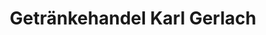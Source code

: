 ---
title: "Getränkehandel Karl Gerlach"
url: /grossolbersdorf/getraenkehandel-karl-gerlach/
shop: Supermarkt
---